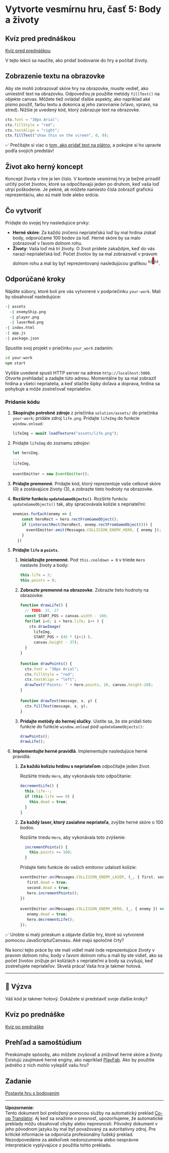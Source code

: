 <!--
CO_OP_TRANSLATOR_METADATA:
{
  "original_hash": "4e8250db84b027c9ff816b4e4c093457",
  "translation_date": "2025-08-27T22:27:25+00:00",
  "source_file": "6-space-game/5-keeping-score/README.md",
  "language_code": "sk"
}
-->
# Vytvorte vesmírnu hru, časť 5: Body a životy

## Kvíz pred prednáškou

[Kvíz pred prednáškou](https://ashy-river-0debb7803.1.azurestaticapps.net/quiz/37)

V tejto lekcii sa naučíte, ako pridať bodovanie do hry a počítať životy.

## Zobrazenie textu na obrazovke

Aby ste mohli zobrazovať skóre hry na obrazovke, musíte vedieť, ako umiestniť text na obrazovku. Odpoveďou je použitie metódy `fillText()` na objekte canvas. Môžete tiež ovládať ďalšie aspekty, ako napríklad aké písmo použiť, farbu textu a dokonca aj jeho zarovnanie (vľavo, vpravo, na stred). Nižšie je uvedený kód, ktorý zobrazuje text na obrazovke.

```javascript
ctx.font = "30px Arial";
ctx.fillStyle = "red";
ctx.textAlign = "right";
ctx.fillText("show this on the screen", 0, 0);
```

✅ Prečítajte si viac o [tom, ako pridať text na plátno](https://developer.mozilla.org/docs/Web/API/Canvas_API/Tutorial/Drawing_text), a pokojne si ho upravte podľa svojich predstáv!

## Život ako herný koncept

Koncept života v hre je len číslo. V kontexte vesmírnej hry je bežné priradiť určitý počet životov, ktoré sa odpočítavajú jeden po druhom, keď vaša loď utrpí poškodenie. Je pekné, ak môžete namiesto čísla zobraziť grafickú reprezentáciu, ako sú malé lode alebo srdcia.

## Čo vytvoriť

Pridajte do svojej hry nasledujúce prvky:

- **Herné skóre**: Za každú zničenú nepriateľskú loď by mal hrdina získať body, odporúčame 100 bodov za loď. Herné skóre by sa malo zobrazovať v ľavom dolnom rohu.
- **Životy**: Vaša loď má tri životy. O život prídete zakaždým, keď do vás narazí nepriateľská loď. Počet životov by sa mal zobrazovať v pravom dolnom rohu a mal by byť reprezentovaný nasledujúcou grafikou ![obrázok života](../../../../translated_images/life.6fb9f50d53ee0413cd91aa411f7c296e10a1a6de5c4a4197c718b49bf7d63ebf.sk.png).

## Odporúčané kroky

Nájdite súbory, ktoré boli pre vás vytvorené v podpriečinku `your-work`. Mali by obsahovať nasledujúce:

```bash
-| assets
  -| enemyShip.png
  -| player.png
  -| laserRed.png
-| index.html
-| app.js
-| package.json
```

Spustite svoj projekt v priečinku `your_work` zadaním:

```bash
cd your-work
npm start
```

Vyššie uvedené spustí HTTP server na adrese `http://localhost:5000`. Otvorte prehliadač a zadajte túto adresu. Momentálne by sa mal zobraziť hrdina a všetci nepriatelia, a keď stlačíte šípky doľava a doprava, hrdina sa pohybuje a môže zostreľovať nepriateľov.

### Pridanie kódu

1. **Skopírujte potrebné zdroje** z priečinka `solution/assets/` do priečinka `your-work`; pridáte zdroj `life.png`. Pridajte `lifeImg` do funkcie `window.onload`:

    ```javascript
    lifeImg = await loadTexture("assets/life.png");
    ```

1. Pridajte `lifeImg` do zoznamu zdrojov:

    ```javascript
    let heroImg,
    ...
    lifeImg,
    ...
    eventEmitter = new EventEmitter();
    ```
  
2. **Pridajte premenné**. Pridajte kód, ktorý reprezentuje vaše celkové skóre (0) a zostávajúce životy (3), a zobrazte tieto hodnoty na obrazovke.

3. **Rozšírte funkciu `updateGameObjects()`**. Rozšírte funkciu `updateGameObjects()` tak, aby spracovávala kolízie s nepriateľmi:

    ```javascript
    enemies.forEach(enemy => {
        const heroRect = hero.rectFromGameObject();
        if (intersectRect(heroRect, enemy.rectFromGameObject())) {
          eventEmitter.emit(Messages.COLLISION_ENEMY_HERO, { enemy });
        }
      })
    ```

4. **Pridajte `life` a `points`**. 
   1. **Inicializujte premenné**. Pod `this.cooldown = 0` v triede `Hero` nastavte životy a body:

        ```javascript
        this.life = 3;
        this.points = 0;
        ```

   1. **Zobrazte premenné na obrazovke**. Zobrazte tieto hodnoty na obrazovke:

        ```javascript
        function drawLife() {
          // TODO, 35, 27
          const START_POS = canvas.width - 180;
          for(let i=0; i < hero.life; i++ ) {
            ctx.drawImage(
              lifeImg, 
              START_POS + (45 * (i+1) ), 
              canvas.height - 37);
          }
        }
        
        function drawPoints() {
          ctx.font = "30px Arial";
          ctx.fillStyle = "red";
          ctx.textAlign = "left";
          drawText("Points: " + hero.points, 10, canvas.height-20);
        }
        
        function drawText(message, x, y) {
          ctx.fillText(message, x, y);
        }

        ```

   1. **Pridajte metódy do hernej slučky**. Uistite sa, že ste pridali tieto funkcie do funkcie `window.onload` pod `updateGameObjects()`:

        ```javascript
        drawPoints();
        drawLife();
        ```

1. **Implementujte herné pravidlá**. Implementujte nasledujúce herné pravidlá:

   1. **Za každú kolíziu hrdinu s nepriateľom** odpočítajte jeden život.
   
      Rozšírte triedu `Hero`, aby vykonávala toto odpočítanie:

        ```javascript
        decrementLife() {
          this.life--;
          if (this.life === 0) {
            this.dead = true;
          }
        }
        ```

   2. **Za každý laser, ktorý zasiahne nepriateľa**, zvýšte herné skóre o 100 bodov.

      Rozšírte triedu `Hero`, aby vykonávala toto zvýšenie:
    
        ```javascript
          incrementPoints() {
            this.points += 100;
          }
        ```

        Pridajte tieto funkcie do vašich emitorov udalostí kolízie:

        ```javascript
        eventEmitter.on(Messages.COLLISION_ENEMY_LASER, (_, { first, second }) => {
           first.dead = true;
           second.dead = true;
           hero.incrementPoints();
        })

        eventEmitter.on(Messages.COLLISION_ENEMY_HERO, (_, { enemy }) => {
           enemy.dead = true;
           hero.decrementLife();
        });
        ```

✅ Urobte si malý prieskum a objavte ďalšie hry, ktoré sú vytvorené pomocou JavaScriptu/Canvasu. Aké majú spoločné črty?

Na konci tejto práce by ste mali vidieť malé lode reprezentujúce životy v pravom dolnom rohu, body v ľavom dolnom rohu a mali by ste vidieť, ako sa počet životov znižuje pri kolíziách s nepriateľmi a body sa zvyšujú, keď zostreľujete nepriateľov. Skvelá práca! Vaša hra je takmer hotová.

---

## 🚀 Výzva

Váš kód je takmer hotový. Dokážete si predstaviť svoje ďalšie kroky?

## Kvíz po prednáške

[Kvíz po prednáške](https://ashy-river-0debb7803.1.azurestaticapps.net/quiz/38)

## Prehľad a samoštúdium

Preskúmajte spôsoby, ako môžete zvyšovať a znižovať herné skóre a životy. Existujú zaujímavé herné enginy, ako napríklad [PlayFab](https://playfab.com). Ako by použitie jedného z nich mohlo vylepšiť vašu hru?

## Zadanie

[Postavte hru s bodovaním](assignment.md)

---

**Upozornenie**:  
Tento dokument bol preložený pomocou služby na automatický preklad [Co-op Translator](https://github.com/Azure/co-op-translator). Aj keď sa snažíme o presnosť, upozorňujeme, že automatické preklady môžu obsahovať chyby alebo nepresnosti. Pôvodný dokument v jeho pôvodnom jazyku by mal byť považovaný za autoritatívny zdroj. Pre kritické informácie sa odporúča profesionálny ľudský preklad. Nezodpovedáme za akékoľvek nedorozumenia alebo nesprávne interpretácie vyplývajúce z použitia tohto prekladu.